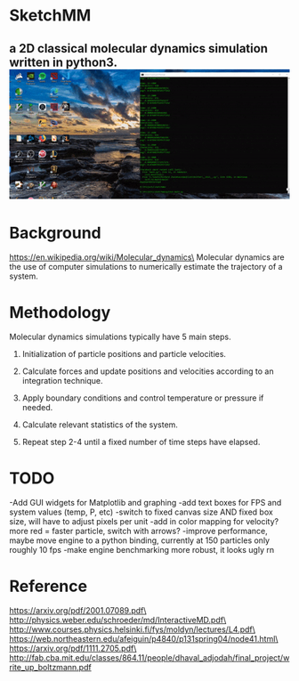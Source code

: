 # SketchMM
a 2D classical molecular dynamics simulation written in python3.\
![](test.gif)
---
# Background
https://en.wikipedia.org/wiki/Molecular_dynamics\
Molecular dynamics are the use of computer simulations to numerically estimate the trajectory of a system. 

# Methodology
Molecular dynamics simulations typically have 5 main steps.

1. Initialization of particle positions and particle velocities.

2. Calculate forces and update positions and velocities according to an integration technique. 

3. Apply boundary conditions and control temperature or pressure if needed.

4. Calculate relevant statistics of the system.

5. Repeat step 2-4 until a fixed number of time steps have elapsed. 

# TODO
-Add GUI widgets for Matplotlib and graphing
-add text boxes for FPS and system values (temp, P, etc)
-switch to fixed canvas size AND fixed box size, will have to adjust pixels per unit
-add in color mapping for velocity? more red = faster particle, switch with arrows? 
-improve performance, maybe move engine to a python binding, currently at 150 particles only roughly 10 fps
-make engine benchmarking more robust, it looks ugly rn

# Reference
https://arxiv.org/pdf/2001.07089.pdf\
http://physics.weber.edu/schroeder/md/InteractiveMD.pdf\
http://www.courses.physics.helsinki.fi/fys/moldyn/lectures/L4.pdf\
https://web.northeastern.edu/afeiguin/p4840/p131spring04/node41.html\
https://arxiv.org/pdf/1111.2705.pdf\
http://fab.cba.mit.edu/classes/864.11/people/dhaval_adjodah/final_project/write_up_boltzmann.pdf
